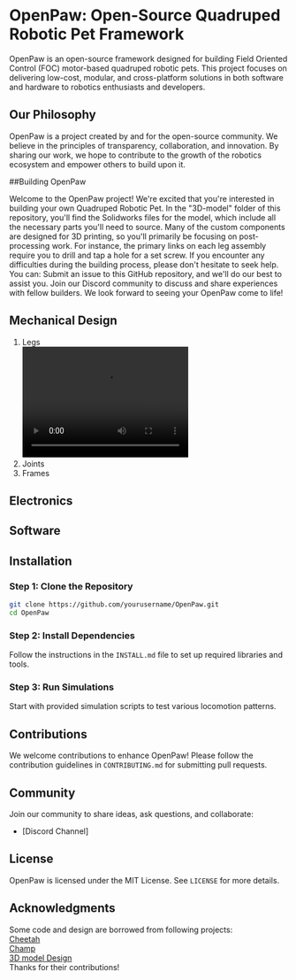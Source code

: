 # OpenPaw: Open-Source Quadruped Robotic Pet Framework

OpenPaw is an open-source framework designed for building Field Oriented Control (FOC) motor-based quadruped robotic pets. This project focuses on delivering low-cost, modular, and cross-platform solutions in both software and hardware to robotics enthusiasts and developers.

## Our Philosophy

OpenPaw is a project created by and for the open-source community. We believe in the principles of transparency, collaboration, and innovation. By sharing our work, we hope to contribute to the growth of the robotics ecosystem and empower others to build upon it.

##Building OpenPaw

Welcome to the OpenPaw project! We're excited that you're interested in building your own Quadruped Robotic Pet. In the "3D-model" folder of this repository, you'll find the Solidworks files for the model, which include all the necessary parts you'll need to source. Many of the custom components are designed for 3D printing, so you'll primarily be focusing on post-processing work. For instance, the primary links on each leg assembly require you to drill and tap a hole for a set screw.
If you encounter any difficulties during the building process, please don't hesitate to seek help. You can:
Submit an issue to this GitHub repository, and we'll do our best to assist you.
Join our Discord community to discuss and share experiences with fellow builders.
We look forward to seeing your OpenPaw come to life!

## Mechanical Design

1. Legs  
<video width="300" height="200" autoplay="true" src="https://github.com/user-attachments/assets/0310e957-bd4b-4fca-84c4-60ede9ea3b31"></video>
2. Joints  
3. Frames  

## Electronics

## Software

## Installation

### Step 1: Clone the Repository
```bash
git clone https://github.com/yourusername/OpenPaw.git
cd OpenPaw
```

### Step 2: Install Dependencies
Follow the instructions in the `INSTALL.md` file to set up required libraries and tools.

### Step 3: Run Simulations
Start with provided simulation scripts to test various locomotion patterns.

## Contributions
We welcome contributions to enhance OpenPaw! Please follow the contribution guidelines in `CONTRIBUTING.md` for submitting pull requests.

## Community
Join our community to share ideas, ask questions, and collaborate:  
- [Discord Channel]

## License
OpenPaw is licensed under the MIT License. See `LICENSE` for more details.

## Acknowledgments
Some code and design are borrowed from following projects:  
[Cheetah](https://github.com/mit-biomimetics/Cheetah-Software)  
[Champ](https://github.com/chvmp/champ)  
[3D model Design](https://oshwhub.com/gulu666/detector-disaster-scene-3d-reconstruction-robot-dog)  
Thanks for their contributions!





